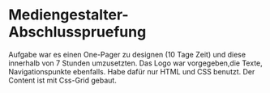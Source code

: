 # Mediengestalter-Abschlusspruefung

Aufgabe war es einen One-Pager zu designen (10 Tage Zeit) und diese innerhalb von 7 Stunden umzusetzten.
Das Logo war vorgegeben,die Texte, Navigationspunkte ebenfalls. 
Habe dafür nur HTML und CSS benutzt. Der Content ist mit Css-Grid gebaut.
